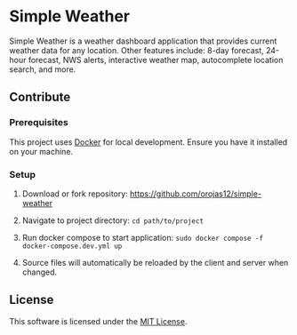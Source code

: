 # Simple Weather

Simple Weather is a weather dashboard application that provides current weather data for any location. Other features include: 8-day forecast, 24-hour forecast, NWS alerts, interactive weather map, autocomplete location search, and more.

## Contribute

### Prerequisites

This project uses [Docker](https://www.docker.com/) for local development. Ensure you have it installed on your machine.

### Setup

1. Download or fork repository: https://github.com/orojas12/simple-weather

2. Navigate to project directory: `cd path/to/project`

3. Run docker compose to start application: `sudo docker compose -f docker-compose.dev.yml up`

4. Source files will automatically be reloaded by the client and server when changed.

## License

This software is licensed under the [MIT License](https://github.com/orojas12/simple-weather/LICENSE.md).